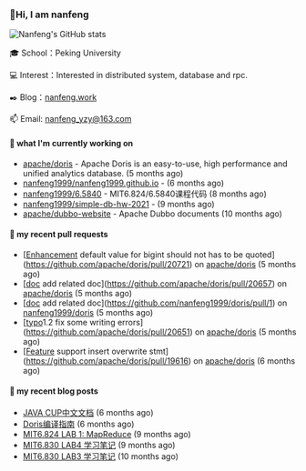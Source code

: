 ### 👋Hi, I am nanfeng

![Nanfeng's GitHub stats](https://github-readme-stats.vercel.app/api?username=nanfeng1999&bg_color=30,C2FFD8,465EFB&title_color=fff&text_color=fff)

🎓 School：Peking University

💻 Interest：Interested in distributed system, database and rpc.

✒️ Blog：[nanfeng.work](https://nanfeng1999.github.io/)

📫 Email: [nanfeng_yzy@163.com](mailto:nanfeng_yzy@163.com)

#### 🍭 what I'm currently working on

- [apache/doris](https://github.com/apache/doris) - Apache Doris is an easy-to-use, high performance and unified analytics database. (5 months ago)
- [nanfeng1999/nanfeng1999.github.io](https://github.com/nanfeng1999/nanfeng1999.github.io) -  (6 months ago)
- [nanfeng1999/6.5840](https://github.com/nanfeng1999/6.5840) - MIT6.824/6.5840课程代码 (8 months ago)
- [nanfeng1999/simple-db-hw-2021](https://github.com/nanfeng1999/simple-db-hw-2021) -  (9 months ago)
- [apache/dubbo-website](https://github.com/apache/dubbo-website) - Apache Dubbo documents (10 months ago)

#### 📌 my recent pull requests

- [[Enhancement](Column) default value for bigint should not has to be quoted](https://github.com/apache/doris/pull/20721) on [apache/doris](https://github.com/apache/doris) (5 months ago)
- [[doc](insert-overwrite)  add related doc](https://github.com/apache/doris/pull/20657) on [apache/doris](https://github.com/apache/doris) (5 months ago)
- [[doc](insert-overwrite)  add related doc](https://github.com/nanfeng1999/doris/pull/1) on [nanfeng1999/doris](https://github.com/nanfeng1999/doris) (5 months ago)
- [[typo](doc)1.2 fix some writing errors](https://github.com/apache/doris/pull/20651) on [apache/doris](https://github.com/apache/doris) (5 months ago)
- [[Feature](insert) support insert overwrite stmt](https://github.com/apache/doris/pull/19616) on [apache/doris](https://github.com/apache/doris) (6 months ago)

#### 📄 my recent blog posts

- [JAVA CUP中文文档](https://nanfeng1999.github.io/java-cup-zhong-wen-wen-dang/) (6 months ago)
- [Doris编译指南](https://nanfeng1999.github.io/doris-bian-yi-zhi-nan/) (6 months ago)
- [MIT6.824 LAB 1: MapReduce](https://nanfeng1999.github.io/mit6824-lab-1-mapreduce/) (9 months ago)
- [MIT6.830 LAB4 学习笔记](https://nanfeng1999.github.io/mit6830-lab4-xue-xi-bi-ji/) (9 months ago)
- [MIT6.830 LAB3 学习笔记](https://nanfeng1999.github.io/mit6830-lab3-xue-xi-bi-ji/) (10 months ago)
